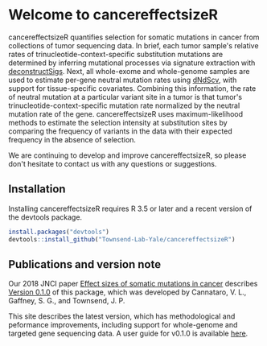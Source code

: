 # Welcome to cancereffectsizeR
cancereffectsizeR quantifies selection for somatic mutations in cancer from collections of tumor sequencing data. In brief, each tumor sample's relative rates of trinucleotide-context-specific substitution mutations are determined by inferring mutational processes via signature extraction with [deconstructSigs](https://github.com/raerose01/deconstructSigs). Next, all whole-exome and whole-genome samples are used to estimate per-gene neutral mutation rates using [dNdScv](https://github.com/im3sanger/dndscv), with support for tissue-specific covariates. Combining this information, the rate of neutral mutation at a particular variant site in a tumor is that tumor's trinucleotide-context-specific mutation rate normalized by the neutral mutation rate of the gene. cancereffectsizeR uses maximum-likelihood methods to estimate the selection intensity at substitution sites by comparing the frequency of variants in the data with their expected frequency in the absence of selection.

We are continuing to develop and improve cancereffectsizeR, so please don't hesitate to contact us with any questions or suggestions.

## Installation
Installing cancereffectsizeR requires R 3.5 or later and a recent version of the devtools package.
```R
install.packages("devtools")
devtools::install_github("Townsend-Lab-Yale/cancereffectsizeR")
```

## Publications and version note
Our 2018 JNCI paper [Effect sizes of somatic mutations in cancer](https://doi.org/10.1093/jnci/djy168) describes [Version 0.1.0](https://github.com/Townsend-Lab-Yale/cancereffectsizeR/releases/tag/0.1.0) of this package, which was developed by Cannataro, V. L., Gaffney, S. G., and Townsend, J. P. 

This site describes the latest version, which has methodological and peformance improvements, including support for whole-genome and targeted gene sequencing data. A user guide for v0.1.0 is available [here](https://github.com/Townsend-Lab-Yale/cancereffectsizeR/blob/master/user_guide/cancereffectsizeR_user_guide.md).







